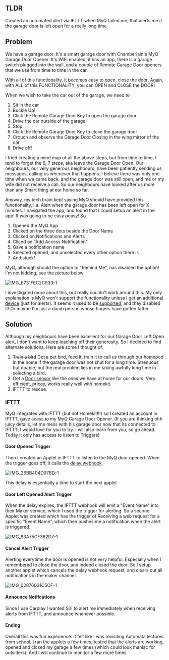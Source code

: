 ## TLDR

Created an automated alert via IFTTT when MyQ failed me, that alerts me if the garage door is left open for a really long time

## Problem

We have a garage door. It's a smart garage door with Chamberlain's MyQ Garage Door Opener. It's WiFi enabled, it has an app, there is a garage switch plugged into the wall, and a couple of Remote Garage Door openers that we use from time to time in the car. 

With all of this functionality, it becomes easy to open, close the door. Again, with ALL of this FUNCTIONALITY, you can OPEN and CLOSE the DOOR! 

When we wish to take the car out of the garage, we need to 

1. Sit in the car
2. Buckle Up!
3. Click the Remote Garage Door Key to open the garage door
4. Drive the car outside of the garage
5. Stop
6. Click the Remote Garage Door Key to close the garage door
7. Crouch and observe the Garage Door Closing in the wing mirror of the car
8. Drive off!

I tried creating a mind map of all the above steps, but from time to time, I tend to forget the 6, 7 steps, aka leave the Garage Door Open. Our neighbours, our very generous neighbours, have been patiently sending us messages, calling us whenever that happens. I believe there was only one time when we came back, and the garage door was still open, and me or my wife did not receive a call. So our neighbours have looked after us more than any Smart thing at our home so far.

Anyway, my tech brain kept saying MyQ should have provided this functionality, i.e. Alert when the garage door has been left open for X minutes. I navigated the app, and found that I could setup an alert in the app! It was going to be easy peasy! So

1. Opened the MyQ App
2. Clicked on the three dots beside the Door Name
3. Clicked on Notifications and Alerts
4. Cliced on "Add Access Notification"
5. Gave a notification name
6. Selected opened, and unselected every other option there is
7. And stuck! 

MyQ, although should the option to "Remind Me", has disabled the option! I'm not kidding, see the picture below 

![IMG_E731FEC2C933-1](https://user-images.githubusercontent.com/3404838/168114607-0386c3f4-5a4e-44a7-aaca-b3241dc0319c.jpeg)

I investigated more about this, but really couldn't work around this. My only explanation is MyQ won't support the functionality unless I get an additional [device](https://www.amazon.com/gp/product/B00B7CDSQ8/ref=ask_ql_qh_dp_hza) (just for alerts). It seems it used to be [supported](https://community.smartthings.com/t/myq-garage-rule/19498/4), and they disabled it! Or maybe I'm just a dumb person whose fingers have gotten fatter.

## Solution

Although my neighbours have been excellent for our Garage Door Left Open alert, I don't want to keep leaching off their generosity. So I dedided to find alternate solutions. Here are some I thought of:

1. ~~Train a bird~~ Get a pet bird, feed it, train it to call us through our homepod in the home if the garage door was not shut for a long time. Strenuous but doable, but the real problem lies in me taking awfully long time in selecting a bird.
2. Get a [Door sensor](https://www.ecobee.com/en-us/accessories/smart-door-window-sensor/) like the ones we have at home for our doors. Very efficient, pricey, works really well with homekit. 
3. IFTTT to rescue.

### IFTTT

MyQ integrates with IFTTT (but not Homekit!!!) so I created an account in IFTTT, gave acess to my MyQ Garage Door Opener. (If you are thinking ohh juicy details, let me mess with his garage door now that its connected to IFTTT, I would love for you to try. I will also learn from you, so go ahead. Today it only has access to listen to Triggers)

#### Door Opened Trigger

Then I created an Applet in IFTTT to listen to the MyQ door opened. When the trigger goes off, it calls the [delay webhook](https://help.ifttt.com/hc/en-us/articles/360059005834-How-to-add-a-delay-to-an-IFTTT-action)

![IMG_26BB404D97BD-1](https://user-images.githubusercontent.com/3404838/168118613-9318971e-cc91-4893-ab9f-397194230cab.jpeg)

This delay is essentially a time to start the next applet

#### Door Left Opened Alert Trigger

When the delay expires, the IFTTT webhook will emit a "Event Name" into their Maker service, which I used the trigger for alerting. So a second Applet was created which has the trigger of Receiving a web request for a specific "Event Name", which then pushes me a notification when the alert is triggered.

![IMG_83A75CF362D7-1](https://user-images.githubusercontent.com/3404838/168119354-e90fdd45-a19b-4d24-b653-82947c2e5769.jpeg)

#### Cancel Alert Trigger 

Alerting everytime the door is opened is not very helpful. Especially when I remembered to close the door, and indeed closed the door. So I setup another applet which cancels the delay webhook request, and clears out all notifications in the maker channel.

![IMG_02876031C5CF-1](https://user-images.githubusercontent.com/3404838/168119958-6d5dcbe2-29f3-4ba0-a796-269453479907.jpeg)

#### Announce Notifcations

Since I use Carplay I wanted Siri to alert me immediately when receiving alerts from IFTTT, and announce whenever possible.

#### Ending

Overall this was fun experience. It felt like I was revisiting Automata lectures from school. I ran the applets a few times, tested that the alerts are working, opened and closed my garage a few times (which could look maniac for outsiders). And I will continue to monitor a few more times.
